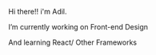 Hi there!! i'm  Adil.


I’m currently working on Front-end Design

And  learning React/ Other Frameworks
